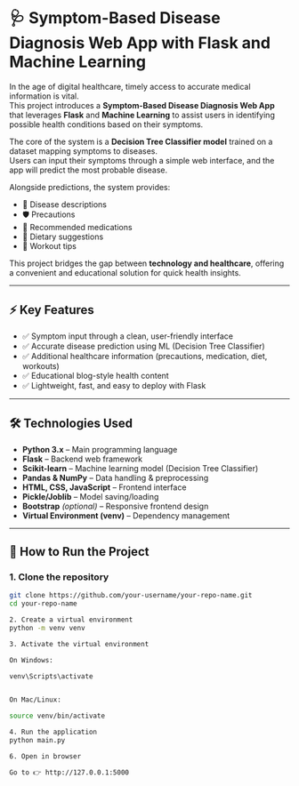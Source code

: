 # 🩺 Symptom-Based Disease Diagnosis Web App with Flask and Machine Learning

In the age of digital healthcare, timely access to accurate medical information is vital.  
This project introduces a **Symptom-Based Disease Diagnosis Web App** that leverages **Flask** and **Machine Learning** to assist users in identifying possible health conditions based on their symptoms.

The core of the system is a **Decision Tree Classifier model** trained on a dataset mapping symptoms to diseases.  
Users can input their symptoms through a simple web interface, and the app will predict the most probable disease.  

Alongside predictions, the system provides:
- 📝 Disease descriptions  
- 🛡️ Precautions  
- 💊 Recommended medications  
- 🥗 Dietary suggestions  
- 🏃 Workout tips  

This project bridges the gap between **technology and healthcare**, offering a convenient and educational solution for quick health insights.

---

## ⚡ Key Features
- ✅ Symptom input through a clean, user-friendly interface  
- ✅ Accurate disease prediction using ML (Decision Tree Classifier)  
- ✅ Additional healthcare information (precautions, medication, diet, workouts)  
- ✅ Educational blog-style health content  
- ✅ Lightweight, fast, and easy to deploy with Flask  

---

## 🛠️ Technologies Used
- **Python 3.x** – Main programming language  
- **Flask** – Backend web framework  
- **Scikit-learn** – Machine learning model (Decision Tree Classifier)  
- **Pandas & NumPy** – Data handling & preprocessing  
- **HTML, CSS, JavaScript** – Frontend interface  
- **Pickle/Joblib** – Model saving/loading  
- **Bootstrap** *(optional)* – Responsive frontend design  
- **Virtual Environment (venv)** – Dependency management  

---

## 🚀 How to Run the Project

### 1. Clone the repository
```bash
git clone https://github.com/your-username/your-repo-name.git
cd your-repo-name

2. Create a virtual environment
python -m venv venv

3. Activate the virtual environment

On Windows:

venv\Scripts\activate


On Mac/Linux:

source venv/bin/activate

4. Run the application
python main.py

6. Open in browser

Go to 👉 http://127.0.0.1:5000

